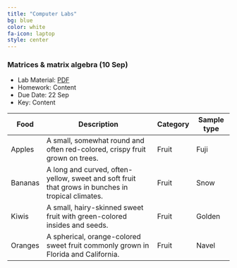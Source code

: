 ```yaml
---
title: "Computer Labs"
bg: blue
color: white
fa-icon: laptop
style: center
---
```


### Matrices & matrix algebra (10 Sep)

- Lab Material: [PDF](files/rmarkdown_example.Rmd)
- Homework: Content
- Due Date: 22 Sep
- Key: Content

<div class="datatable-begin"></div>

Food    | Description                                                                                       | Category | Sample type
------- | ------------------------------------------------------------------------------------------------- | -------- | -----------
Apples  | A small, somewhat round and often red-colored, crispy fruit grown on trees.                       | Fruit    | Fuji
Bananas | A long and curved, often-yellow, sweet and soft fruit that grows in bunches in tropical climates. | Fruit    | Snow
Kiwis   | A small, hairy-skinned sweet fruit with green-colored insides and seeds.                          | Fruit    | Golden
Oranges | A spherical, orange-colored sweet fruit commonly grown in Florida and California.                 | Fruit    | Navel

<div class="datatable-end"></div>
